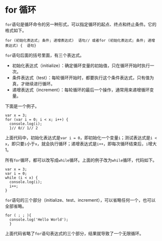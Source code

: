 # for 循环

`for`语句是循环命令的另一种形式，可以指定循环的起点、终点和终止条件。它的格式如下。

```JS
for (初始化表达式; 条件; 递增表达式)  语句// 或者for (初始化表达式; 条件; 递增表达式) {  语句}
```

`for`语句后面的括号里面，有三个表达式。

- 初始化表达式（initialize）：确定循环变量的初始值，只在循环开始时执行一次。
- 条件表达式（test）：每轮循环开始时，都要执行这个条件表达式，只有值为真，才继续进行循环。
- 递增表达式（increment）：每轮循环的最后一个操作，通常用来递增循环变量。

下面是一个例子。

```JS
var x = 3;
for (var i = 0; i < x; i++) {
  console.log(i);
  }// 0// 1// 2
```

上面代码中，初始化表达式是`var i = 0`，即初始化一个变量`i`；测试表达式是`i < x`，即只要`i`小于`x`，就会执行循环；递增表达式是`i++`，即每次循环结束后，`i`增大1。

所有`for`循环，都可以改写成`while`循环。上面的例子改为`while`循环，代码如下。

```JS
var x = 3;
var i = 0;
while (i < x) {
  console.log(i);  
  i++;
}
```

`for`语句的三个部分（initialize、test、increment），可以省略任何一个，也可以全部省略。

```JS
for ( ; ; ){
  console.log('Hello World');
  }
```

上面代码省略了`for`语句表达式的三个部分，结果就导致了一个无限循环。
